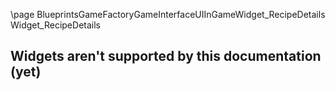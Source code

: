 \page BlueprintsGameFactoryGameInterfaceUIInGameWidget_RecipeDetails Widget_RecipeDetails
## Widgets aren't supported by this documentation (yet)

